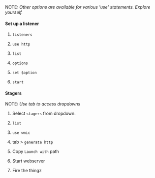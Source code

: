 NOTE: *Other options are available for various 'use' statements. Explore yourself.*

#### Set up a listener ####

1. ```listeners```

2. ```use http```

3. ```list```

4. ```options```

5. ```set $option```

6. ```start```


#### Stagers ####

NOTE: *Use tab to access dropdowns*

1. Select ```stagers``` from dropdown.

2. ```list```

3. ```use wmic```

4. tab > ```generate http```

5. Copy ```Launch with``` path

6. Start webserver 

7. Fire the thingz
